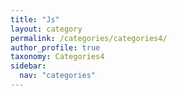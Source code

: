 ```yaml
---
title: "Js"
layout: category
permalink: /categories/categories4/
author_profile: true
taxonomy: Categories4
sidebar:
  nav: "categories"
---
```

